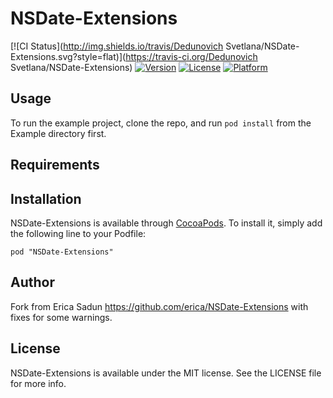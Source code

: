 # NSDate-Extensions

[![CI Status](http://img.shields.io/travis/Dedunovich Svetlana/NSDate-Extensions.svg?style=flat)](https://travis-ci.org/Dedunovich Svetlana/NSDate-Extensions)
[![Version](https://img.shields.io/cocoapods/v/NSDate-Extensions.svg?style=flat)](http://cocoadocs.org/docsets/NSDate-Extensions)
[![License](https://img.shields.io/cocoapods/l/NSDate-Extensions.svg?style=flat)](http://cocoadocs.org/docsets/NSDate-Extensions)
[![Platform](https://img.shields.io/cocoapods/p/NSDate-Extensions.svg?style=flat)](http://cocoadocs.org/docsets/NSDate-Extensions)

## Usage

To run the example project, clone the repo, and run `pod install` from the Example directory first.

## Requirements

## Installation

NSDate-Extensions is available through [CocoaPods](http://cocoapods.org). To install
it, simply add the following line to your Podfile:

    pod "NSDate-Extensions"

## Author

Fork from Erica Sadun https://github.com/erica/NSDate-Extensions with fixes for some warnings.

## License

NSDate-Extensions is available under the MIT license. See the LICENSE file for more info.
